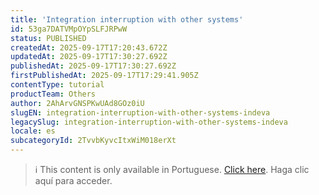 ```yaml
---
title: 'Integration interruption with other systems'
id: 53ga7DATVMpOYpSLFJRPwW
status: PUBLISHED
createdAt: 2025-09-17T17:20:43.672Z
updatedAt: 2025-09-17T17:30:27.692Z
publishedAt: 2025-09-17T17:30:27.692Z
firstPublishedAt: 2025-09-17T17:29:41.905Z
contentType: tutorial
productTeam: Others
author: 2AhArvGNSPKwUAd8GOz0iU
slugEN: integration-interruption-with-other-systems-indeva
legacySlug: integration-interruption-with-other-systems-indeva
locale: es
subcategoryId: 2TvvbKyvcItxWiM018erXt
---
```


> ℹ️ This content is only available in Portuguese. [Click here](/pt/tutorial/interrupcao-na-integracao-com-outros-sistemas-indeva--53ga7DATVMpOYpSLFJRPwW). Haga clic aquí para acceder.

